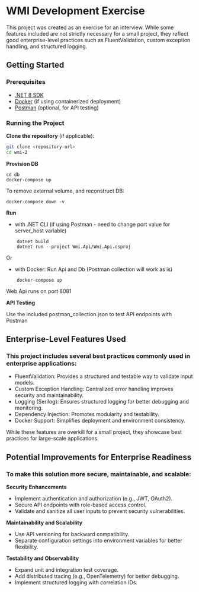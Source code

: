 # WMI Development Exercise

This project was created as an exercise for an interview. While some features included are not strictly necessary for a small project, they reflect good enterprise-level practices such as FluentValidation, custom exception handling, and structured logging.

## Getting Started

### Prerequisites

- [.NET 8 SDK](https://dotnet.microsoft.com/)
- [Docker](https://www.docker.com/) (if using containerized deployment)
- [Postman](https://www.postman.com/) (optional, for API testing)

### Running the Project

**Clone the repository** (if applicable):
   ```sh
   git clone <repository-url>
   cd wmi-2
   ```

**Provision DB**
```
cd db
docker-compose up
```

To remove external volume, and reconstruct DB:
```
docker-compose down -v 
```

**Run**
* with .NET CLI (if using Postman - need to change port value for server_host variable)
``` 
    dotnet build
    dotnet run --project Wmi.Api/Wmi.Api.csproj
```
Or 
* with Docker: Run Api and Db (Postman collection will work as is)
```
    docker-compose up
```

Web Api runs on port 8081

**API Testing**

Use the included postman_collection.json to test API endpoints with Postman


## Enterprise-Level Features Used
### This project includes several best practices commonly used in enterprise applications:

* FluentValidation: Provides a structured and testable way to validate input models.
* Custom Exception Handling: Centralized error handling improves security and maintainability.
* Logging (Serilog): Ensures structured logging for better debugging and monitoring.
* Dependency Injection: Promotes modularity and testability.
* Docker Support: Simplifies deployment and environment consistency.

While these features are overkill for a small project, they showcase best practices for large-scale applications.

## Potential Improvements for Enterprise Readiness
### To make this solution more secure, maintainable, and scalable:

**Security Enhancements**

* Implement authentication and authorization (e.g., JWT, OAuth2).
* Secure API endpoints with role-based access control.
* Validate and sanitize all user inputs to prevent security vulnerabilities.

**Maintainability and Scalability**

* Use API versioning for backward compatibility.
* Separate configuration settings into environment variables for better flexibility.

**Testability and Observability**

* Expand unit and integration test coverage.
* Add distributed tracing (e.g., OpenTelemetry) for better debugging.
* Implement structured logging with correlation IDs.


